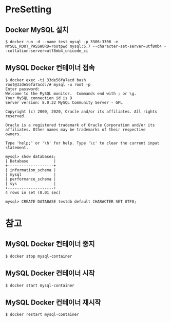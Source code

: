 # PreSetting  

## Docker MySQL 설치
```shell
$ docker run -d --name test_mysql -p 3306:3306 -e MYSQL_ROOT_PASSWORD=rootpwd mysql:5.7 --character-set-server=utf8mb4 --collation-server=utf8mb4_unicode_ci
```

## MySQL Docker 컨테이너 접속
```shell
$ docker exec -ti 33de56fa7acd bash
root@33de56fa7acd:/# mysql -u root -p
Enter password:
Welcome to the MySQL monitor.  Commands end with ; or \g.
Your MySQL connection id is 9
Server version: 8.0.22 MySQL Community Server - GPL

Copyright (c) 2000, 2020, Oracle and/or its affiliates. All rights reserved.

Oracle is a registered trademark of Oracle Corporation and/or its
affiliates. Other names may be trademarks of their respective
owners.

Type 'help;' or '\h' for help. Type '\c' to clear the current input statement.

mysql> show databases;
| Database           |
+--------------------+
| information_schema |
| mysql              |
| performance_schema |
| sys                |
+--------------------+
4 rows in set (0.01 sec)

mysql> CREATE DATABASE testdb default CHARACTER SET UTF8;
```  
# 참고
## MySQL Docker 컨테이너 중지  
```shell
$ docker stop mysql-container
```  

## MySQL Docker 컨테이너 시작  
```shell
$ docker start mysql-container
```  

## MySQL Docker 컨테이너 재시작  
```shell
$ docker restart mysql-container
```  

